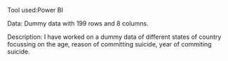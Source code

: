 Tool used:Power BI

Data: Dummy data with 199 rows and 8 columns.

Description: I have worked on a dummy data of different states of country focussing on the age, reason of committing suicide, year of commiting suicide.

